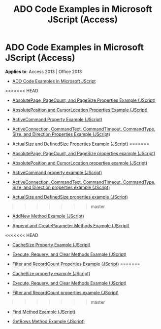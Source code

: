 ﻿---
title: ADO Code Examples in Microsoft JScript (Access)
TOCTitle: ADO Code Examples in Microsoft JScript
ms:assetid: 4ce232bb-fff7-47a8-96cd-098314c680d1
ms:mtpsurl: https://msdn.microsoft.com/library/JJ249243(v=office.15)
ms:contentKeyID: 48544720
ms.date: 09/18/2015
mtps_version: v=office.15
---

# ADO Code Examples in Microsoft JScript (Access)


**Applies to**: Access 2013 | Office 2013

  - [ADO Code Examples in Microsoft JScript](ado-code-examples-in-microsoft-jscript.md)

<<<<<<< HEAD
  - [AbsolutePage, PageCount, and PageSize Properties Example (JScript)](absolutepage-pagecount-and-pagesize-properties-example-jscript.md)

  - [AbsolutePosition and CursorLocation Properties Example (JScript)](absoluteposition-and-cursorlocation-properties-example-jscript.md)

  - [ActiveCommand Property Example (JScript)](activecommand-property-example-jscript.md)

  - [ActiveConnection, CommandText, CommandTimeout, CommandType, Size, and Direction Properties Example (JScript)](activeconnection-commandtext-commandtimeout-commandtype-size-and-direction-properties-example-jscript.md)

  - [ActualSize and DefinedSize Properties Example (JScript)](actualsize-and-definedsize-properties-example-jscript.md)
=======
  - [AbsolutePage, PageCount, and PageSize properties example (JScript)](absolutepage-pagecount-and-pagesize-properties-example-jscript.md)

  - [AbsolutePosition and CursorLocation properties example (JScript)](absoluteposition-and-cursorlocation-properties-example-jscript.md)

  - [ActiveCommand property example (JScript)](activecommand-property-example-jscript.md)

  - [ActiveConnection, CommandText, CommandTimeout, CommandType, Size, and Direction properties example (JScript)](activeconnection-commandtext-commandtimeout-commandtype-size-and-direction-properties-example-jscript.md)

  - [ActualSize and DefinedSize properties example (JScript)](actualsize-and-definedsize-properties-example-jscript.md)
>>>>>>> master

  - [AddNew Method Example (JScript)](addnew-method-example-jscript.md)

  - [Append and CreateParameter Methods Example (JScript)](append-and-createparameter-methods-example-jscript.md)

<<<<<<< HEAD
  - [CacheSize Property Example (JScript)](cachesize-property-example-jscript.md)

  - [Execute, Requery, and Clear Methods Example (JScript)](execute-requery-and-clear-methods-example-jscript.md)

  - [Filter and RecordCount Properties Example (JScript)](filter-and-recordcount-properties-example-jscript.md)
=======
  - [CacheSize property example (JScript)](cachesize-property-example-jscript.md)

  - [Execute, Requery, and Clear Methods Example (JScript)](execute-requery-and-clear-methods-example-jscript.md)

  - [Filter and RecordCount properties example (JScript)](filter-and-recordcount-properties-example-jscript.md)
>>>>>>> master

  - [Find Method Example (JScript)](find-method-example-jscript.md)

  - [GetRows Method Example (JScript)](getrows-method-example-jscript.md)

